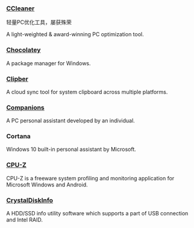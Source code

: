 ### [CCleaner](https://www.piriform.com/CCLEANER)

轻量PC优化工具，屡获殊荣

A light-weighted & award-winning PC optimization tool.

### [Chocolatey](https://chocolatey.org/)

A package manager for Windows.

### [Clipber](http://clipber.com/clipber/)

A cloud sync tool for system clipboard across multiple platforms.

### [Companions](http://www.jackeriss.com/companions.htm)

A PC personal assistant developed by an individual.

### Cortana

Windows 10 built-in personal assistant by Microsoft.

### [CPU-Z](http://www.cpuid.com/softwares/cpu-z.html)

CPU-Z is a freeware system profiling and monitoring application for Microsoft Windows and Android.

### [CrystalDiskInfo](http://crystalmark.info/)

A HDD/SSD info utility software which supports a part of USB connection and Intel RAID.

